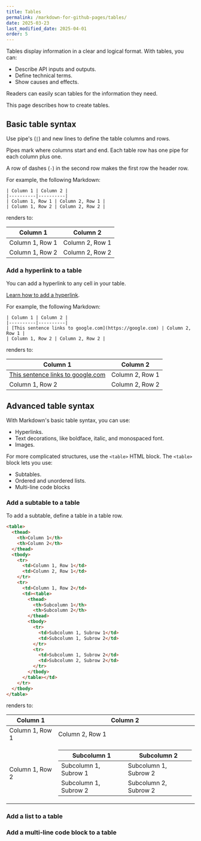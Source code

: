 ```yaml
---
title: Tables
permalink: /markdown-for-github-pages/tables/
date: 2025-03-23
last_modified_date: 2025-04-01
order: 5
---
```


Tables display information in a clear and logical format. With tables, you can:

* Describe API inputs and outputs.
* Define technical terms.
* Show causes and effects.

Readers can easily scan tables for the information they need.

This page describes how to create tables.

## Basic table syntax

Use pipe's (`|`) and new lines to define the table columns and rows.

Pipes mark where columns start and end. Each table row has one pipe for each column plus one.

A row of dashes (`-`) in the second row makes the first row the header row.

For example, the following Markdown:

```text
| Column 1 | Column 2 |
|----------|----------|
| Column 1, Row 1 | Column 2, Row 1 |
| Column 1, Row 2 | Column 2, Row 2 |
```
renders to:

| Column 1 | Column 2 |
|----------|----------|
| Column 1, Row 1 | Column 2, Row 1 |
| Column 1, Row 2 | Column 2, Row 2 |

### Add a hyperlink to a table

You can add a hyperlink to any cell in your table.

[Learn how to add a hyperlink](/markdown-for-github-pages/basics/#hyperlinks).

For example, the following Markdown:

```text
| Column 1 | Column 2 |
|----------|----------|
| [This sentence links to google.com](https://google.com) | Column 2, Row 1 |
| Column 1, Row 2 | Column 2, Row 2 |
```

renders to:

| Column 1 | Column 2 |
|----------|----------|
| [This sentence links to google.com](https://google.com) | Column 2, Row 1 |
| Column 1, Row 2 | Column 2, Row 2 |

## Advanced table syntax

With Markdown's basic table syntax, you can use:

* Hyperlinks.
* Text decorations, like boldface, italic, and monospaced font.
* Images.

For more complicated structures, use the `<table>` HTML block. The `<table>` block lets you use:

* Subtables.
* Ordered and unordered lists.
* Multi-line code blocks

### Add a subtable to a table

To add a subtable, define a table in a table row.

```html
<table>
  <thead>
    <th>Column 1</th>
    <th>Column 2</th>
  </thead>
  <tbody>
    <tr>
      <td>Column 1, Row 1</td>
      <td>Column 2, Row 1</td>
    </tr>
    <tr>
      <td>Column 1, Row 2</td>
      <td><table>
        <thead>
          <th>Subcolumn 1</th>
          <th>Subcolumn 2</th>
        </thead>
        <tbody>
          <tr>
            <td>Subcolumn 1, Subrow 1</td>
            <td>Subcolumn 1, Subrow 2</td>
          </tr>
          <tr>
            <td>Subcolumn 1, Subrow 2</td>
            <td>Subcolumn 2, Subrow 2</td>
          </tr>
        </tbody>
      </table></td>
    </tr>
  </tbody>
</table>
```

renders to:

<table>
  <thead>
    <th>Column 1</th>
    <th>Column 2</th>
  </thead>
  <tbody>
    <tr>
      <td>Column 1, Row 1</td>
      <td>Column 2, Row 1</td>
    </tr>
    <tr>
      <td>Column 1, Row 2</td>
      <td><table>
        <thead>
          <th>Subcolumn 1</th>
          <th>Subcolumn 2</th>
        </thead>
        <tbody>
          <tr>
            <td>Subcolumn 1, Subrow 1</td>
            <td>Subcolumn 1, Subrow 2</td>
          </tr>
          <tr>
            <td>Subcolumn 1, Subrow 2</td>
            <td>Subcolumn 2, Subrow 2</td>
          </tr>
        </tbody>
      </table></td>
    </tr>
  </tbody>
</table>

### Add a list to a table

### Add a multi-line code block to a table
